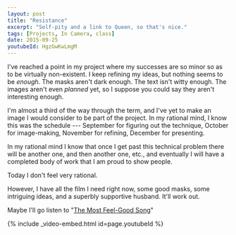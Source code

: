 ```yaml
---
layout: post
title: "Resistance"
excerpt: "Self-pity and a link to Queen, so that's nice."
tags: [Projects, In Camera, class]
date: 2015-09-25
youtubeId: HgzGwKwLmgM
---
```


I've reached a point in my project where my successes are so minor so as to be virtually non-existent. I keep refining my ideas, but nothing seems to be *enough*. The masks aren't dark enough. The text isn't witty enough. The images aren't even *planned* yet, so I suppose you could say they aren't interesting enough.

I'm almost a third of the way through the term, and I've yet to make an image I would consider to be part of the project. In my rational mind, I know this was the schedule --- September for figuring out the technique, October for image-making, November for refining, December for presenting.

In my rational mind I know that once I get past this technical problem there will be another one, and then another one, etc., and eventually I will have a completed body of work that I am proud to show people.

Today I don't feel very rational.

However, I have all the film I need right now, some good masks, some intriguing ideas, and a superbly supportive husband. It'll work out.

Maybe I'll go listen to "[The Most Feel-Good Song](http://www.jolij.com/?p=362)"

{% include _video-embed.html id=page.youtubeId %}
